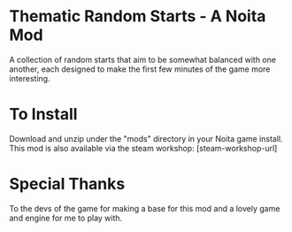 # Thematic Random Starts - A Noita Mod
A collection of random starts that aim to be somewhat balanced with one another, each designed to make the first few minutes of the game more interesting.

# To Install
Download and unzip under the "mods" directory in your Noita game install.
This mod is also available via the steam workshop: [steam-workshop-url]

# Special Thanks
To the devs of the game for making a base for this mod and a lovely game and engine for me to play with.
